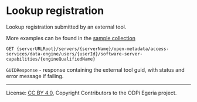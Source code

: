 <!-- SPDX-License-Identifier: CC-BY-4.0 -->
<!-- Copyright Contributors to the ODPi Egeria project. -->

# Lookup registration

Lookup registration submitted by an external tool.

More examples can be found in the
[sample collection](../../../docs/samples/collections/DE_endpoints.postman_collection.json)

```
GET {serverURLRoot}/servers/{serverName}/open-metadata/access-services/data-engine/users/{userId}/software-server-capabilities/{engineQualifiedName}
```

`GUIDResponse` - response containing the external tool guid, with status and error message if failing.


----
License: [CC BY 4.0](https://creativecommons.org/licenses/by/4.0/),
Copyright Contributors to the ODPi Egeria project.







